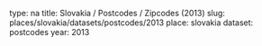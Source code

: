 type: na
title: Slovakia / Postcodes / Zipcodes (2013)
slug: places/slovakia/datasets/postcodes/2013
place: slovakia
dataset: postcodes
year: 2013
